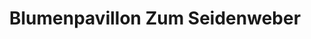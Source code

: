 ---
title: "Blumenpavillon Zum Seidenweber"
url: /rheinfelden-baden/blumenpavillon-zum-seidenweber/
shop: Garten-Center
---